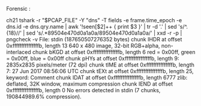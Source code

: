 Forensic : 

ch21
tshark -r "$PCAP_FILE" -Y "dns" -T fields -e frame.time_epoch -e dns.id -e dns.qry.name | awk '!seen[$2]++ { print $3 }' | tr -d '.' | sed 's/^.\{18\}//' | sed 's/.*89504e470d0a1a0a/89504e470d0a1a0a/' | xxd -r -p | pngcheck -v
File: stdin (187650507276352 bytes)
  chunk IHDR at offset 0xfffffffffffffffb, length 13
    640 x 480 image, 32-bit RGB+alpha, non-interlaced
  chunk bKGD at offset 0xfffffffffffffffb, length 6
    red = 0x00ff, green = 0x00ff, blue = 0x00ff
  chunk pHYs at offset 0xfffffffffffffffb, length 9: 2835x2835 pixels/meter (72 dpi)
  chunk tIME at offset 0xfffffffffffffffb, length 7: 27 Jun 2017 08:56:06 UTC
  chunk tEXt at offset 0xfffffffffffffffb, length 25, keyword: Comment
  chunk IDAT at offset 0xfffffffffffffffb, length 6777
    zlib: deflated, 32K window, maximum compression
  chunk IEND at offset 0xfffffffffffffffb, length 0
No errors detected in stdin (7 chunks, 190844989.6% compression).
